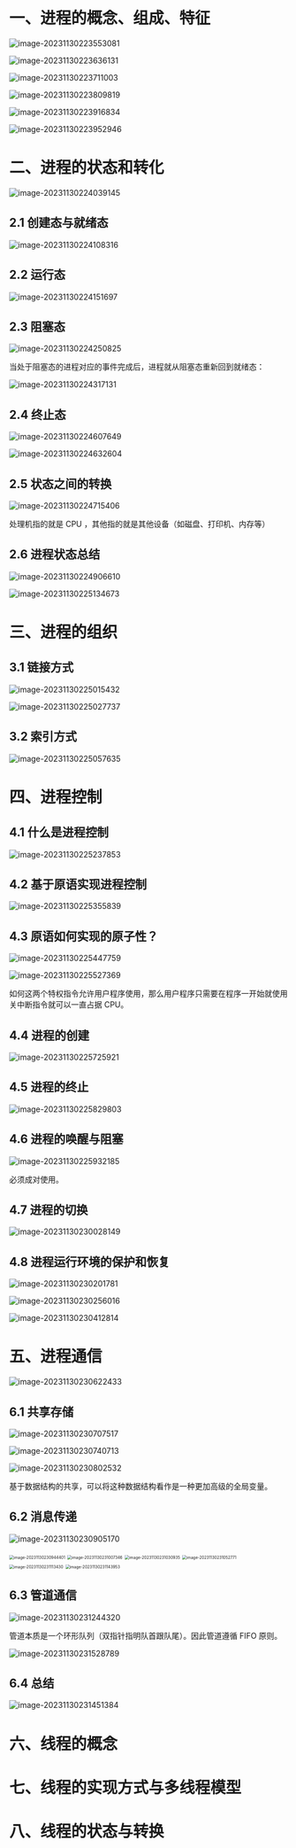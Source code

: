 # 一、进程的概念、组成、特征

![image-20231130223553081](02.进程管理.assets/image-20231130223553081-170135495419148.png)

![image-20231130223636131](02.进程管理.assets/image-20231130223636131.png)

![image-20231130223711003](02.进程管理.assets/image-20231130223711003-170135503185349.png)

![image-20231130223809819](02.进程管理.assets/image-20231130223809819-170135509103251.png)

![image-20231130223916834](02.进程管理.assets/image-20231130223916834-170135515834253.png)

![image-20231130223952946](02.进程管理.assets/image-20231130223952946-170135519438854.png)

# 二、进程的状态和转化

![image-20231130224039145](02.进程管理.assets/image-20231130224039145-170135524012655.png)

## 2.1  创建态与就绪态

![image-20231130224108316](02.进程管理.assets/image-20231130224108316-170135526922356.png)

## 2.2  运行态

![image-20231130224151697](02.进程管理.assets/image-20231130224151697-170135531260657.png)

## 2.3  阻塞态

![image-20231130224250825](02.进程管理.assets/image-20231130224250825-170135537225559.png)

当处于阻塞态的进程对应的事件完成后，进程就从阻塞态重新回到就绪态：

![image-20231130224317131](02.进程管理.assets/image-20231130224317131-170135539875860.png)

## 2.4  终止态

![image-20231130224607649](02.进程管理.assets/image-20231130224607649-170135556907061.png)

![image-20231130224632604](02.进程管理.assets/image-20231130224632604-170135559387162.png)

## 2.5  状态之间的转换

![image-20231130224715406](02.进程管理.assets/image-20231130224715406.png)

处理机指的就是 CPU ，其他指的就是其他设备（如磁盘、打印机、内存等）

## 2.6  进程状态总结

![image-20231130224906610](02.进程管理.assets/image-20231130224906610-170135574843163.png)

![image-20231130225134673](02.进程管理.assets/image-20231130225134673-170135589603868.png)

# 三、进程的组织

## 3.1  链接方式

![image-20231130225015432](02.进程管理.assets/image-20231130225015432-170135581680765.png)

![image-20231130225027737](02.进程管理.assets/image-20231130225027737-170135582918666.png)

## 3.2  索引方式

![image-20231130225057635](02.进程管理.assets/image-20231130225057635-170135585836267.png)

# 四、进程控制

## 4.1  什么是进程控制

![image-20231130225237853](02.进程管理.assets/image-20231130225237853-170135595902069.png)

## 4.2  基于原语实现进程控制

![image-20231130225355839](02.进程管理.assets/image-20231130225355839-170135603672470.png)

## 4.3  原语如何实现的原子性？

![image-20231130225447759](02.进程管理.assets/image-20231130225447759-170135608885871.png)

![image-20231130225527369](02.进程管理.assets/image-20231130225527369-170135612851572.png)

如何这两个特权指令允许用户程序使用，那么用户程序只需要在程序一开始就使用关中断指令就可以一直占据 CPU。

## 4.4  进程的创建

![image-20231130225725921](02.进程管理.assets/image-20231130225725921-170135624758873.png)

## 4.5 进程的终止

![image-20231130225829803](02.进程管理.assets/image-20231130225829803-170135631170275.png)

## 4.6  进程的唤醒与阻塞

![image-20231130225932185](02.进程管理.assets/image-20231130225932185-170135637358676.png)

必须成对使用。

## 4.7  进程的切换

![image-20231130230028149](02.进程管理.assets/image-20231130230028149-170135642953777.png)

## 4.8 进程运行环境的保护和恢复

![image-20231130230201781](02.进程管理.assets/image-20231130230201781-170135652290778.png)

![image-20231130230256016](02.进程管理.assets/image-20231130230256016-170135657715580.png)

![image-20231130230412814](02.进程管理.assets/image-20231130230412814-170135665408583.png)

# 五、进程通信

![image-20231130230622433](02.进程管理.assets/image-20231130230622433-170135678358084.png)

## 6.1 共享存储

![image-20231130230707517](02.进程管理.assets/image-20231130230707517-170135682889485.png)

![image-20231130230740713](02.进程管理.assets/image-20231130230740713-170135686218486.png)

![image-20231130230802532](02.进程管理.assets/image-20231130230802532-170135688374687.png)

基于数据结构的共享，可以将这种数据结构看作是一种更加高级的全局变量。

## 6.2  消息传递

![image-20231130230905170](02.进程管理.assets/image-20231130230905170-170135694633288.png)

<img src="02.进程管理.assets/image-20231130230944401.png" alt="image-20231130230944401" style="zoom:50%;" />

<img src="02.进程管理.assets/image-20231130231007346.png" alt="image-20231130231007346" style="zoom:50%;" />

<img src="02.进程管理.assets/image-20231130231030935.png" alt="image-20231130231030935" style="zoom:50%;" />

<img src="02.进程管理.assets/image-20231130231052771.png" alt="image-20231130231052771" style="zoom:50%;" />

<img src="02.进程管理.assets/image-20231130231113430.png" alt="image-20231130231113430" style="zoom:50%;" />

<img src="02.进程管理.assets/image-20231130231143953.png" alt="image-20231130231143953" style="zoom:50%;" />

## 6.3 管道通信

![image-20231130231244320](02.进程管理.assets/image-20231130231244320-170135716555396.png)

管道本质是一个环形队列（双指针指明队首跟队尾）。因此管道遵循 FIFO 原则。

![image-20231130231528789](02.进程管理.assets/image-20231130231528789-170135732980098.png)

## 6.4 总结

![image-20231130231451384](02.进程管理.assets/image-20231130231451384-170135729263997.png)



# 六、线程的概念



# 七、线程的实现方式与多线程模型



# 八、线程的状态与转换